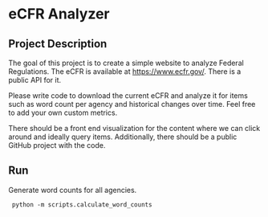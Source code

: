 # eCFR Analyzer

## Project Description

The goal of this project is to create a simple website to analyze Federal Regulations. 
The eCFR is available at https://www.ecfr.gov/. There is a public API for it.

Please write code to download the current eCFR and analyze it for items such as word count per agency and historical
changes over time.
Feel free to add your own custom metrics.

There should be a front end visualization for the content where we can click around and ideally query items. 
Additionally, there should be a public GitHub project with the code.

## Run

Generate word counts for all agencies.

```shell
 python -m scripts.calculate_word_counts
```